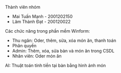 Thành viên nhóm
  + Mai Tuấn Mạnh - 2001202150
  + Lâm Thành Đạt - 200120022
   
Các chức năng trong phần mềm
Winform:
 + Thu ngân: Oder, thêm, sửa, xóa món ăn, thanh toán
 + Phân quyền
 + Admin: Thêm, xóa, sửa bàn và món ăn trong CSDL
 + Nhân viên: Oder món ăn
   
AI: Thuật toán tính tiền tại bàn bằng hình ảnh món
